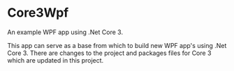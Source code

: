# Core3Wpf
An example WPF app using .Net Core 3. 

This app can serve as a base from which to build new WPF app's using .Net Core 3. There are changes to the project and packages files for Core 3 which are updated in this project.

